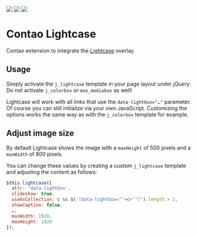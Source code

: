 [![](https://img.shields.io/maintenance/yes/2019.svg)](https://github.com/fritzmg/contao-lightcase)
[![](https://img.shields.io/packagist/v/fritzmg/contao-lightcase.svg)](https://packagist.org/packages/fritzmg/contao-lightcase)
[![](https://img.shields.io/packagist/dt/fritzmg/contao-lightcase.svg)](https://packagist.org/packages/fritzmg/contao-lightcase)

Contao Lightcase
=====================

Contao extension to integrate the [Lightcase](http://cornel.bopp-art.com/lightcase/) overlay.

## Usage

Simply activate the `j_lightcase` template in your page layout under _jQuery_. Do _not_ activate `j_colorbox` or `moo_mediabox` as well!

Lightcase will work with all links that use the `data-lightbox="…"` parameter. Of course you can still initialize via your own JavaScript. Customizing the options works the same way as with the `j_colorbox` template for example.

## Adjust image size

By default Lightcase shows the image with a `maxHeight` of 500 pixels and a `maxWidth` of 800 pixels.

You can change these values by creating a custom `j_lightcase` template and adjusting the content as follows:

```js
$this.lightcase({
  attr: 'data-lightbox',
  slideshow: true,
  useAsCollection: c && $('[data-lightbox="'+c+'"]').length > 1,
  showCaption: false,
  …,
  maxWidth: 1920,
  maxHeight: 1920
});
```
